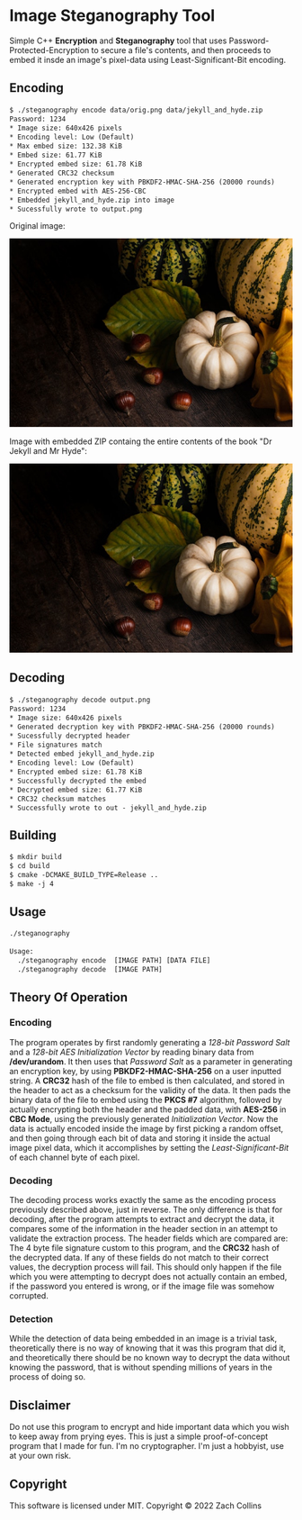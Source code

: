 # Image Steganography Tool

Simple C++ **Encryption** and **Steganography** tool that uses Password-Protected-Encryption to secure a file's contents, and then proceeds to embed it 
insde an image's pixel-data using Least-Significant-Bit encoding.

## Encoding

```
$ ./steganography encode data/orig.png data/jekyll_and_hyde.zip
Password: 1234
* Image size: 640x426 pixels
* Encoding level: Low (Default)
* Max embed size: 132.38 KiB
* Embed size: 61.77 KiB
* Encrypted embed size: 61.78 KiB
* Generated CRC32 checksum
* Generated encryption key with PBKDF2-HMAC-SHA-256 (20000 rounds)
* Encrypted embed with AES-256-CBC
* Embedded jekyll_and_hyde.zip into image
* Sucessfully wrote to output.png
```

Original image:

![Original image](data/orig.png)

Image with embedded ZIP containg the entire contents of the book "Dr Jekyll and Mr Hyde":

![Image with embed](data/output.png)

## Decoding

```
$ ./steganography decode output.png
Password: 1234
* Image size: 640x426 pixels
* Generated decryption key with PBKDF2-HMAC-SHA-256 (20000 rounds)
* Sucessfully decrypted header
* File signatures match
* Detected embed jekyll_and_hyde.zip
* Encoding level: Low (Default)
* Encrypted embed size: 61.78 KiB
* Successfully decrypted the embed
* Decrypted embed size: 61.77 KiB
* CRC32 checksum matches
* Successfully wrote to out - jekyll_and_hyde.zip
```

## Building

```
$ mkdir build
$ cd build
$ cmake -DCMAKE_BUILD_TYPE=Release ..
$ make -j 4
```

## Usage

```
./steganography

Usage:
  ./steganography encode  [IMAGE PATH] [DATA FILE]
  ./steganography decode  [IMAGE PATH]
```

## Theory Of Operation

### Encoding

The program operates by first randomly generating a *128-bit Password Salt* and a *128-bit AES Initialization Vector* by reading binary data from **/dev/urandom**.
It then uses that *Password Salt* as a parameter in generating an encryption key, by using **PBKDF2-HMAC-SHA-256** on a user inputted string.
A **CRC32** hash of the file to embed is then calculated, and stored in the header to act as a checksum for the validity of the data.
It then pads the binary data of the file to embed using the **PKCS #7** algorithm, followed by actually encrypting both the header and
the padded data, with **AES-256** in **CBC Mode**, using the previously generated *Initialization Vector*.
Now the data is actually encoded inside the image by first picking a random offset, and then going through each bit of data and storing it 
inside the actual image pixel data, which it accomplishes by setting the *Least-Significant-Bit* of each channel byte of each pixel.

### Decoding

The decoding process works exactly the same as the encoding process previously described above, just in reverse. 
The only difference is that for decoding, after the program attempts to extract and decrypt the data, it compares some of the information in the header section 
in an attempt to validate the extraction process. The header fields which are compared are: The 4 byte file signature custom to this program, and the 
**CRC32** hash of the decrypted data. 
If any of these fields do not match to their correct values, the decryption process will fail. This should only happen if the file which you were attempting to 
decrypt does not actually contain an embed, if the password you entered is wrong, or if the image file was somehow corrupted.

### Detection

While the detection of data being embedded in an image is a trivial task, theoretically there is no way of knowing that it was this program that did it, and theoretically
there should be no known way to decrypt the data without knowing the password, that is without spending millions of years in the process of doing so.

## Disclaimer

Do not use this program to encrypt and hide important data which you wish to keep away from prying eyes. This is just a simple proof-of-concept program that I made for fun.
I'm no cryptographer. I'm just a hobbyist, use at your own risk.

## Copyright

This software is licensed under MIT. Copyright © 2022 Zach Collins
